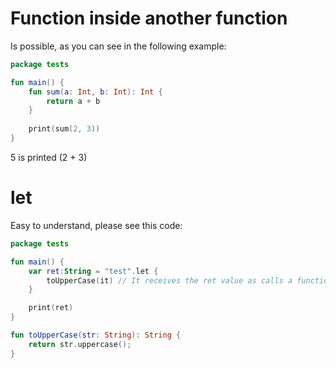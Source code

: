 # Function inside another function

Is possible, as you can see in the following example:

```kotlin
package tests

fun main() {
    fun sum(a: Int, b: Int): Int {
        return a + b
    }
    
    print(sum(2, 3))
}
```

5 is printed (2 + 3)


# let

Easy to understand, please see this code:

```kotlin
package tests

fun main() {
    var ret:String = "test".let {
        toUpperCase(it) // It receives the ret value as calls a function
    }

    print(ret)
}

fun toUpperCase(str: String): String {
    return str.uppercase();
}
```